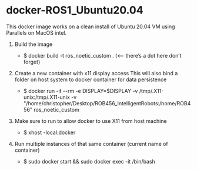 # docker-ROS1_Ubuntu20.04
This docker image works on a clean install of Ubuntu 20.04 VM using Parallels on MacOS intel.

1. Build the image
	- $ docker build -t ros_noetic_custom .   (<— there’s a dot here don’t forget)

2. Create a new container with x11 display access
   This will also bind a folder on host system to docker container for data persistence
	- $ docker run -it --rm -e DISPLAY=$DISPLAY -v /tmp/.X11-unix:/tmp/.X11-unix -v "/home/christopher/Desktop/ROB456_IntelligentRobots:/home/ROB456" ros_noetic_custom

4. Make sure to run to allow docker to use X11 from host machine
   - $ xhost -local:docker 
5. Run multiple instances of that same container (current name of container)
   - $ sudo docker start <container-name> && sudo docker exec -it <container-name> /bin/bash

